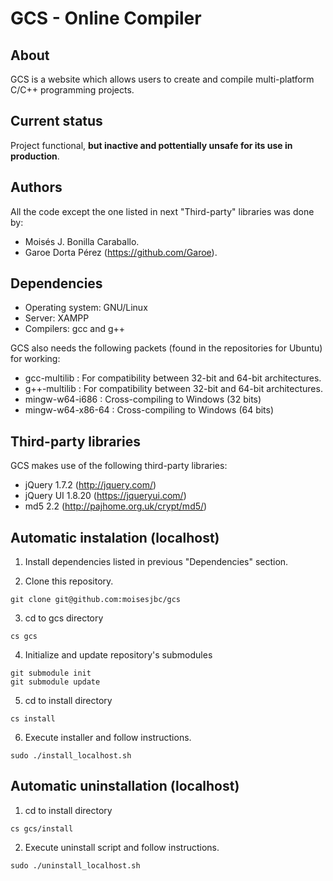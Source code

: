 # GCS - Online Compiler

## About
GCS is a website which allows users to create and compile multi-platform C/C++ programming projects.

## Current status

Project functional, **but inactive and pottentially unsafe for its use in production**.

## Authors
All the code except the one listed in next "Third-party" libraries was done by:
* Moisés J. Bonilla Caraballo.
* Garoe Dorta Pérez (https://github.com/Garoe).

## Dependencies

* Operating system: GNU/Linux
* Server: XAMPP
* Compilers: gcc and g++

GCS also needs the following packets (found in the repositories for Ubuntu) for working:
* gcc-multilib : For compatibility between 32-bit and 64-bit architectures.
* g++-multilib : For compatibility between 32-bit and 64-bit architectures.
* mingw-w64-i686 : Cross-compiling to Windows (32 bits)
* mingw-w64-x86-64 : Cross-compiling to Windows (64 bits)


## Third-party libraries

GCS makes use of the following third-party libraries:
* jQuery 1.7.2 (http://jquery.com/)
* jQuery UI 1.8.20 (https://jqueryui.com/)
* md5 2.2 (http://pajhome.org.uk/crypt/md5/)

## Automatic instalation (localhost)

1. Install dependencies listed in previous "Dependencies" section.

2. Clone this repository.
 ```
 git clone git@github.com:moisesjbc/gcs
 ```

3. cd to gcs directory
 ```
 cs gcs
 ```

4. Initialize and update repository's submodules
 ```
 git submodule init
 git submodule update
 ```

5. cd to install directory
 ```
 cs install
 ```

6. Execute installer and follow instructions.
 ```
 sudo ./install_localhost.sh
 ```

## Automatic uninstallation (localhost)

1. cd to install directory

 ```
 cs gcs/install
 ```

2. Execute uninstall script and follow instructions.

 ```
 sudo ./uninstall_localhost.sh
 ```
